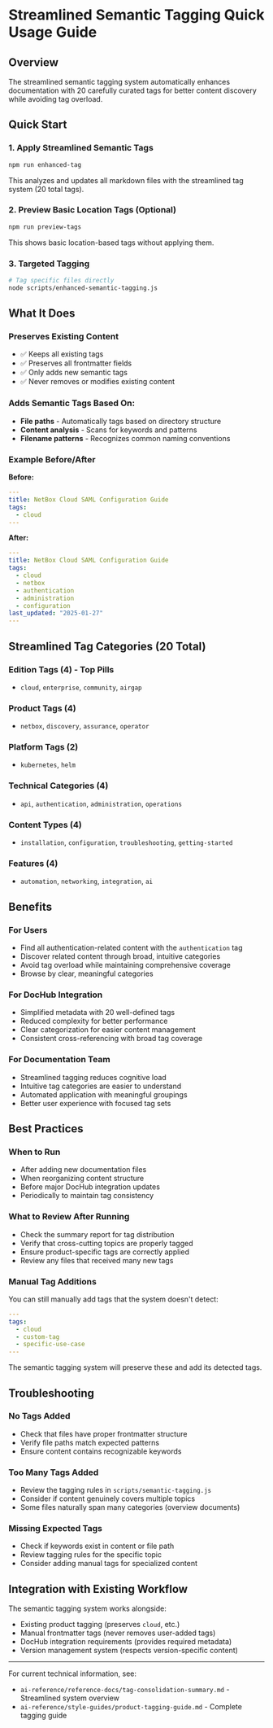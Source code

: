 # Streamlined Semantic Tagging Quick Usage Guide

## Overview
The streamlined semantic tagging system automatically enhances documentation with 20 carefully curated tags for better content discovery while avoiding tag overload.

## Quick Start

### 1. Apply Streamlined Semantic Tags
```bash
npm run enhanced-tag
```
This analyzes and updates all markdown files with the streamlined tag system (20 total tags).

### 2. Preview Basic Location Tags (Optional)
```bash
npm run preview-tags
```
This shows basic location-based tags without applying them.

### 3. Targeted Tagging
```bash
# Tag specific files directly
node scripts/enhanced-semantic-tagging.js
```

## What It Does

### Preserves Existing Content
- ✅ Keeps all existing tags
- ✅ Preserves all frontmatter fields
- ✅ Only adds new semantic tags
- ✅ Never removes or modifies existing content

### Adds Semantic Tags Based On:
- **File paths** - Automatically tags based on directory structure
- **Content analysis** - Scans for keywords and patterns
- **Filename patterns** - Recognizes common naming conventions

### Example Before/After

**Before:**
```yaml
---
title: NetBox Cloud SAML Configuration Guide
tags:
  - cloud
---
```

**After:**
```yaml
---
title: NetBox Cloud SAML Configuration Guide
tags:
  - cloud
  - netbox
  - authentication
  - administration
  - configuration
last_updated: "2025-01-27"
---
```

## Streamlined Tag Categories (20 Total)

### Edition Tags (4) - Top Pills
- `cloud`, `enterprise`, `community`, `airgap`

### Product Tags (4)
- `netbox`, `discovery`, `assurance`, `operator`

### Platform Tags (2)
- `kubernetes`, `helm`

### Technical Categories (4)
- `api`, `authentication`, `administration`, `operations`

### Content Types (4)
- `installation`, `configuration`, `troubleshooting`, `getting-started`

### Features (4)
- `automation`, `networking`, `integration`, `ai`

## Benefits

### For Users
- Find all authentication-related content with the `authentication` tag
- Discover related content through broad, intuitive categories
- Avoid tag overload while maintaining comprehensive coverage
- Browse by clear, meaningful categories

### For DocHub Integration
- Simplified metadata with 20 well-defined tags
- Reduced complexity for better performance
- Clear categorization for easier content management
- Consistent cross-referencing with broad tag coverage

### For Documentation Team
- Streamlined tagging reduces cognitive load
- Intuitive tag categories are easier to understand
- Automated application with meaningful groupings
- Better user experience with focused tag sets

## Best Practices

### When to Run
- After adding new documentation files
- When reorganizing content structure
- Before major DocHub integration updates
- Periodically to maintain tag consistency

### What to Review After Running
- Check the summary report for tag distribution
- Verify that cross-cutting topics are properly tagged
- Ensure product-specific tags are correctly applied
- Review any files that received many new tags

### Manual Tag Additions
You can still manually add tags that the system doesn't detect:
```yaml
---
tags:
  - cloud
  - custom-tag
  - specific-use-case
---
```

The semantic tagging system will preserve these and add its detected tags.

## Troubleshooting

### No Tags Added
- Check that files have proper frontmatter structure
- Verify file paths match expected patterns
- Ensure content contains recognizable keywords

### Too Many Tags Added
- Review the tagging rules in `scripts/semantic-tagging.js`
- Consider if content genuinely covers multiple topics
- Some files naturally span many categories (overview documents)

### Missing Expected Tags
- Check if keywords exist in content or file path
- Review tagging rules for the specific topic
- Consider adding manual tags for specialized content

## Integration with Existing Workflow

The semantic tagging system works alongside:
- Existing product tagging (preserves `cloud`, etc.)
- Manual frontmatter tags (never removes user-added tags)
- DocHub integration requirements (provides required metadata)
- Version management system (respects version-specific content)

---

For current technical information, see:
- `ai-reference/reference-docs/tag-consolidation-summary.md` - Streamlined system overview
- `ai-reference/style-guides/product-tagging-guide.md` - Complete tagging guide 